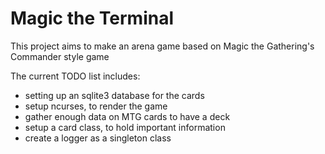 # Magic the Terminal

This project aims to make an arena game based on Magic the Gathering's Commander style game

The current TODO list includes:
* setting up an sqlite3 database for the cards
* setup ncurses, to render the game
* gather enough data on MTG cards to have a deck
* setup a card class, to hold important information
* create a logger as a singleton class
